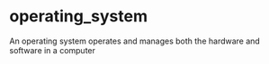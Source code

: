 # operating_system
An operating system operates and manages both the hardware and software in a computer
